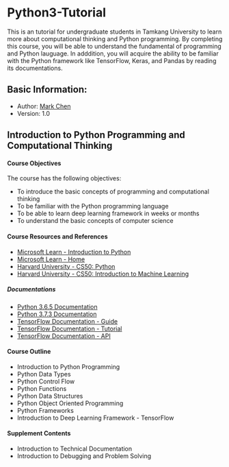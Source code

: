 # Python3-Tutorial
This is an tutorial for undergraduate students in Tamkang University to learn more about computational thinking and Python programming. By completing this course, you will be able to understand the fundamental of programming and Python lauguage. In adddition, you will acquire the ability to be familiar with the Python framework like TensorFlow, Keras, and Pandas by reading its documentations.

## Basic Information:
- Author: [Mark Chen](@MarkCodering)
- Version: 1.0

## Introduction to Python Programming and Computational Thinking
#### Course Objectives
The course has the following objectives:
- To introduce the basic concepts of programming and computational thinking
- To be familiar with the Python programming language
- To be able to learn deep learning framework in weeks or months
- To understand the basic concepts of computer science

#### Course Resources and References
- [Microsoft Learn - Introduction to Python](https://docs.microsoft.com/en-us/learn/paths/python-language/)
- [Microsoft Learn - Home](https://docs.microsoft.com/en-us/learn/)
- [Harvard University - CS50: Python](https://cs50.harvard.edu/x/2022/weeks/6/)
- [Harvard University - CS50: Introduction to Machine Learning](https://cs50.harvard.edu/x/2022/seminars/#introduction-to-machine-learning)
##### Documentations
- [Python 3.6.5 Documentation](https://docs.python.org/3.6/index.html)
- [Python 3.7.3 Documentation](https://docs.python.org/3.7/index.html)
- [TensorFlow Documentation - Guide](https://www.tensorflow.org/guide)
- [TensorFlow Documentation - Tutorial](https://www.tensorflow.org/tutorials)
- [TensorFlow Documentation - API](https://www.tensorflow.org/api_docs)

#### Course Outline
- Introduction to Python Programming
- Python Data Types
- Python Control Flow
- Python Functions
- Python Data Structures
- Python Object Oriented Programming
- Python Frameworks
- Introduction to Deep Learning Framework - TensorFlow

#### Supplement Contents
- Introduction to Technical Documentation
- Introduction to Debugging and Problem Solving
